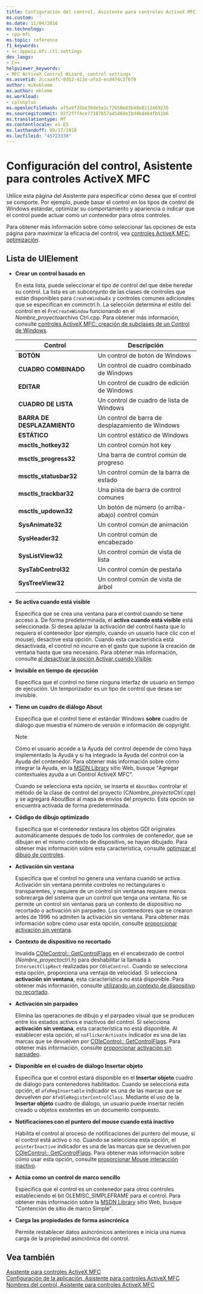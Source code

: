```yaml
---
title: Configuración del control, Asistente para controles ActiveX MFC | Microsoft Docs
ms.custom: ''
ms.date: 11/04/2016
ms.technology:
- cpp-mfc
ms.topic: reference
f1_keywords:
- vc.appwiz.mfc.ctl.settings
dev_langs:
- C++
helpviewer_keywords:
- MFC ActiveX Control Wizard, control settings
ms.assetid: 2ccaa4fc-0d52-413e-afa3-ecd474c3f6f0
author: mikeblome
ms.author: mblome
ms.workload:
- cplusplus
ms.openlocfilehash: af5a9f35be36de5e1c72650e83b48e8112469235
ms.sourcegitcommit: 92f2fff4ce77387b57a4546de1bd4bd464fb51b6
ms.translationtype: MT
ms.contentlocale: es-ES
ms.lasthandoff: 09/17/2018
ms.locfileid: "45723338"
---
```

# <a name="control-settings-mfc-activex-control-wizard"></a>Configuración del control, Asistente para controles ActiveX MFC
Utilice esta página del Asistente para especificar cómo desea que el control se comporte. Por ejemplo, puede basar el control en los tipos de control de Windows estándar, optimizar su comportamiento y apariencia o indicar que el control puede actuar como un contenedor para otros controles.  
  
 Para obtener más información sobre cómo seleccionar las opciones de esta página para maximizar la eficacia del control, vea [controles ActiveX MFC: optimización](../../mfc/mfc-activex-controls-optimization.md).  
  
## <a name="uielement-list"></a>Lista de UIElement  
- **Crear un control basado en**

   En esta lista, puede seleccionar el tipo de control del que debe heredar su control. La lista es un subconjunto de las clases de controles que están disponibles para `CreateWindowEx` y controles comunes adicionales que se especifican en commctrl.h. La selección determina el estilo del control en el `PreCreateWindow` funcionando en el *Nombre_proyecto*archivo Ctrl.cpp. Para obtener más información, consulte [controles ActiveX MFC: creación de subclases de un Control de Windows](../../mfc/mfc-activex-controls-subclassing-a-windows-control.md).  
  
   |Control|Descripción|  
   |-------------|-----------------|  
   |**BOTÓN**|Un control de botón de Windows|  
   |**CUADRO COMBINADO**|Un control de cuadro combinado de Windows|  
   |**EDITAR**|Un control de cuadro de edición de Windows|  
   |**CUADRO DE LISTA**|Un control de cuadro de lista de Windows|  
   |**BARRA DE DESPLAZAMIENTO**|Un control de barra de desplazamiento de Windows|  
   |**ESTÁTICO**|Un control estático de Windows|  
   |**msctls_hotkey32**|Un control común hot key|  
   |**msctls_progress32**|Una barra de control común de progreso|  
   |**msctls_statusbar32**|Un control común de la barra de estado|  
   |**msctls_trackbar32**|Una pista de barra de control comunes|  
   |**msctls_updown32**|Un botón de número (o arriba-abajo) control común|  
   |**SysAnimate32**|Un control común de animación|  
   |**SysHeader32**|Un control común de encabezado|  
   |**SysListView32**|Un control común de vista de lista|  
   |**SysTabControl32**|Un control común de pestaña|  
   |**SysTreeView32**|Un control común de vista de árbol|  
  
- **Se activa cuando está visible**

   Especifica que se crea una ventana para el control cuando se tiene acceso a. De forma predeterminada, el **activa cuando está visible** está seleccionada. Si desea aplazar la activación del control hasta que lo requiera el contenedor (por ejemplo, cuando un usuario hace clic con el mouse), desactive esta opción. Cuando esta característica está desactivada, el control no incurre en el gasto que supone la creación de ventana hasta que sea necesario. Para obtener más información, consulte [al desactivar la opción Activar cuando Visible](../../mfc/turning-off-the-activate-when-visible-option.md).  
  
- **Invisible en tiempo de ejecución**

   Especifica que el control no tiene ninguna interfaz de usuario en tiempo de ejecución. Un temporizador es un tipo de control que desea ser invisible.  
  
- **Tiene un cuadro de diálogo About**

   Especifica que el control tiene el estándar Windows **sobre** cuadro de diálogo que muestra el número de versión e información de copyright.  
  
   > [!NOTE]
   > Cómo el usuario accede a la Ayuda del control depende de cómo haya implementado la Ayuda y si ha integrado la Ayuda del control con la Ayuda del contenedor. Para obtener más información sobre cómo integrar la Ayuda, en la [MSDN Library](http://go.microsoft.com/fwlink/p/?linkid=150542) sitio Web, busque "Agregar contextuales ayuda a un Control ActiveX MFC".  
  
   Cuando se selecciona esta opción, se inserta el `AboutBox` controlar el método de la clase de control del proyecto (C*Nombre_proyecto*Ctrl.cpp) y se agregará AboutBox al mapa de envíos del proyecto. Esta opción se encuentra activada de forma predeterminada.  
  
- **Código de dibujo optimizado**

   Especifica que el contenedor restaura los objetos GDI originales automáticamente después de todo los controles de contenedor, que se dibujan en el mismo contexto de dispositivo, se hayan dibujado. Para obtener más información sobre esta característica, consulte [optimizar el dibujo de controles](../../mfc/optimizing-control-drawing.md).  
  
- **Activación sin ventana**

   Especifica que el control no genera una ventana cuando se activa. Activación sin ventana permite controles no rectangulares o transparentes, y requiere de un control sin ventanas requiere menos sobrecarga del sistema que un control que tenga una ventana. No se permite un control sin ventanas para un contexto de dispositivo no recortado o activación sin parpadeo. Los contenedores que se crearon antes de 1996 no admiten la activación sin ventana. Para obtener más información sobre cómo usar esta opción, consulte [proporcionar activación sin ventana](../../mfc/providing-windowless-activation.md).  
  
- **Contexto de dispositivo no recortado**

   Invalida [COleControl:: GetControlFlags](../../mfc/reference/colecontrol-class.md#getcontrolflags) en el encabezado de control (*Nombre_proyecto*ctrl.h) para deshabilitar la llamada a `IntersectClipRect` realizadas por `COleControl`. Cuando se selecciona esta opción, proporciona una ventaja de velocidad. Si selecciona **activación sin ventana**, esta característica no está disponible. Para obtener más información, consulte [utilizando un contexto de dispositivo no recortado](../../mfc/using-an-unclipped-device-context.md).  
  
- **Activación sin parpadeo**

   Elimina las operaciones de dibujo y el parpadeo visual que se producen entre los estados activos e inactivos del control. Si selecciona **activación sin ventana**, esta característica no está disponible. Al establecer esta opción, el `noFlickerActivate` indicador es una de las marcas que se devuelven por [COleControl:: GetControlFlags](../../mfc/reference/colecontrol-class.md#getcontrolflags). Para obtener más información, consulte [proporcionar activación sin parpadeo](../../mfc/providing-flicker-free-activation.md).  
  
- **Disponible en el cuadro de diálogo Insertar objeto**

   Especifica que el control estará disponible en el **Insertar objeto** cuadro de diálogo para contenedores habilitados. Cuando se selecciona esta opción, el `afxRegInsertable` indicador es una de las marcas que se devuelven por `AfxOleRegisterControlClass`. Mediante el uso de la **Insertar objeto** cuadro de diálogo, un usuario puede insertar recién creado u objetos existentes en un documento compuesto.  
  
- **Notificaciones con el puntero del mouse cuando está inactivo**

   Habilita el control al proceso de notificaciones del puntero del mouse, si el control está activo o no. Cuando se selecciona esta opción, el `pointerInactive` indicador es una de las marcas que se devuelven por [COleControl:: GetControlFlags](../../mfc/reference/colecontrol-class.md#getcontrolflags). Para obtener más información sobre cómo usar esta opción, consulte [proporcionar Mouse interacción inactivo](../../mfc/providing-mouse-interaction-while-inactive.md).  
  
- **Actúa como un control de marco sencillo**

   Especifica que el control es un contenedor para otros controles estableciendo el bit OLEMISC_SIMPLEFRAME para el control. Para obtener más información sobre la [MSDN Library](http://go.microsoft.com/fwlink/p/?linkid=150542) sitio Web, busque "Contención de sitio de marco Simple".  
  
- **Carga las propiedades de forma asincrónica**

   Permite restablecer datos asincrónicos anteriores e inicia una nueva carga de la propiedad asincrónica del control.  
  
## <a name="see-also"></a>Vea también  
 [Asistente para controles ActiveX MFC](../../mfc/reference/mfc-activex-control-wizard.md)   
 [Configuración de la aplicación, Asistente para controles ActiveX MFC](../../mfc/reference/application-settings-mfc-activex-control-wizard.md)   
 [Nombres del control, Asistente para controles ActiveX MFC](../../mfc/reference/control-names-mfc-activex-control-wizard.md)


